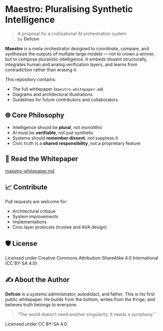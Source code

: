 # Maestro: Pluralising Synthetic Intelligence

> A proposal for a civilizational AI orchestration system  
> by **Defcon**

**Maestro** is a meta-orchestrator designed to coordinate, compare, and synthesize the outputs of multiple large models — not to crown a winner, but to compose pluralistic intelligence. It embeds dissent structurally, integrates human and analog verification layers, and learns from contradiction rather than erasing it.

This repository contains:
- The full whitepaper (`maestro-whitepaper.md`)
- Diagrams and architectural illustrations
- Guidelines for future contributors and collaborators

## 🌐 Core Philosophy

- Intelligence should be **plural**, not monolithic  
- AI must be **verifiable**, not just synthetic  
- Systems should **remember dissent**, not suppress it  
- Civic truth is a **shared responsibility**, not a proprietary feature

## 📄 Read the Whitepaper

[maestro-whitepaper.md](./maestro-whitepaper.md)

## 📈 Contribute

Pull requests are welcome for:
- Architectural critique
- System improvements
- Implementations
- Civic layer protocols (trustee and AVA design)

## 🛡️ License

Licensed under Creative Commons Attribution-ShareAlike 4.0 International (CC BY-SA 4.0)

## ✍️ About the Author

**Defcon** is a systems administrator, autodidact, and father. This is his first public whitepaper. He builds from the bottom, writes from the fringe, and believes truth belongs to everyone.

> “The world doesn’t need another singularity. It needs a symphony.”




Licensed under CC BY-SA 4.0